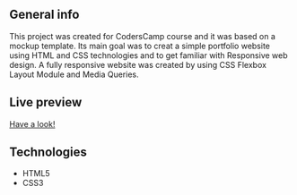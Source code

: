 ## General info

This project was created for CodersCamp course and it was based on a mockup template. Its main goal was to creat a simple portfolio website using HTML and CSS technologies and to get familiar with Responsive web design. A fully responsive website was created by using CSS Flexbox Layout Module and Media Queries.

## Live preview
[Have a look!](https://zanetaignatz.github.io/portfolioprojekt/)

## Technologies
* HTML5
* CSS3
